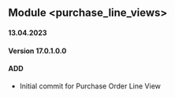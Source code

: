 ## Module <purchase_line_views>

#### 13.04.2023
#### Version 17.0.1.0.0
#### ADD
- Initial commit for Purchase Order Line View
